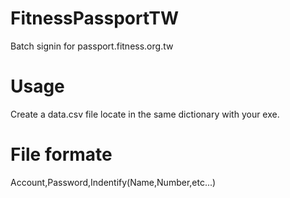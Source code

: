 FitnessPassportTW
=================

Batch signin for passport.fitness.org.tw

Usage
=================
Create a data.csv file locate in the same dictionary with your exe.

File formate
=================
Account,Password,Indentify(Name,Number,etc...)
